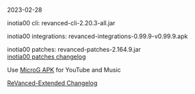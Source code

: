 2023-02-28
  
inotia00 cli: revanced-cli-2.20.3-all.jar  

inotia00 integrations: revanced-integrations-0.99.9-v0.99.9.apk  

inotia00 patches: revanced-patches-2.164.9.jar  
[inotia00 patches changelog](https://github.com/inotia00/revanced-patches/releases/tag/v2.164.9)  

Use [MicroG APK](https://github.com/inotia00/VancedMicroG/releases/latest/download/microg.apk) for YouTube and Music

[ReVanced-Extended Changelog](https://github.com/Kingsmanvn-Official/ReVanced-Extended/blob/main/changelog.md)
